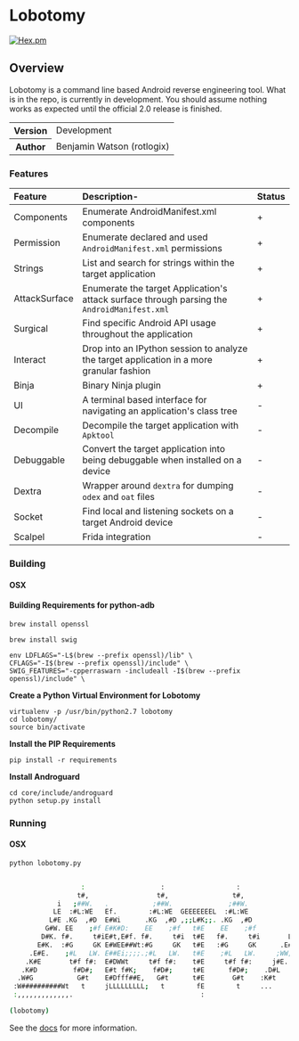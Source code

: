 # Lobotomy
[![Hex.pm](https://img.shields.io/hexpm/l/plug.svg)]()
## Overview
Lobotomy is a command line based Android reverse engineering tool.  What is in the repo, is currently in development.  You should assume nothing works as expected until the official 2.0 release is finished.

<table>
    <tr>
        <th>Version</th>
        <td>
          Development
        </td>
    </tr>
    <tr>
       <th>Author</th>
       <td>Benjamin Watson (rotlogix) </td>
    </tr>
</table>

### Features
    
|Feature|Description-|Status|
|:------|:-----------|:-----|
|Components|Enumerate AndroidManifest.xml components|+|
|Permission|Enumerate declared and used ```AndroidManifest.xml``` permissions|+|
|Strings   |List and search for strings within the target application|+|
|AttackSurface|Enumerate the target Application's attack surface through parsing the ```AndroidManifest.xml```|+|
|Surgical|Find specific Android API usage throughout the application|+|
|Interact|Drop into an IPython session to analyze the target application in a more granular fashion|+|
|Binja|Binary Ninja plugin|+|
|UI|A terminal based interface for navigating an application's class tree|-|
|Decompile|Decompile the target application with ```Apktool```|-|
|Debuggable|Convert the target application into being debuggable when installed on a device|-|
|Dextra|Wrapper around ```dextra``` for dumping ```odex``` and ```oat``` files|-|
|Socket|Find local and listening sockets on a target Android device|-|
|Scalpel|Frida integration|-|


### Building 
#### OSX
#### Building Requirements for python-adb
```
brew install openssl
```
```
brew install swig
```
```
env LDFLAGS="-L$(brew --prefix openssl)/lib" \
CFLAGS="-I$(brew --prefix openssl)/include" \
SWIG_FEATURES="-cpperraswarn -includeall -I$(brew --prefix openssl)/include" \
```

**Create a Python Virtual Environment for Lobotomy** 
```
virtualenv -p /usr/bin/python2.7 lobotomy
cd lobotomy/
source bin/activate
```
**Install the PIP Requirements** 
```
pip install -r requirements
```
**Install Androguard**
```
cd core/include/androguard
python setup.py install
```
### Running
#### OSX
```bash
python lobotomy.py


                  :                   :                  :
                 t#,                 t#,                t#,
            i   ;##W.   .           ;##W.              ;##W.
           LE  :#L:WE   Ef.        :#L:WE  GEEEEEEEL  :#L:WE             ..       : f.     ;WE.
          L#E .KG  ,#D  E#Wi      .KG  ,#D ,;;L#K;;. .KG  ,#D           ,W,     .Et E#,   i#G
         G#W. EE    ;#f E#K#D:    EE    ;#f   t#E    EE    ;#f         t##,    ,W#t E#t  f#f
        D#K. f#.     t#iE#t,E#f. f#.     t#i  t#E   f#.     t#i       L###,   j###t E#t G#i
       E#K.  :#G     GK E#WEE##Wt:#G     GK   t#E   :#G     GK      .E#j##,  G#fE#t E#jEW,
     .E#E.    ;#L   LW. E##Ei;;;;.;#L   LW.   t#E    ;#L   LW.     ;WW; ##,:K#i E#t E##E.
    .K#E       t#f f#:  E#DWWt     t#f f#:    t#E     t#f f#:     j#E.  ##f#W,  E#t E#G
   .K#D         f#D#;   E#t f#K;    f#D#;     t#E      f#D#;    .D#L    ###K:   E#t E#t
  .W#G           G#t    E#Dfff##E,   G#t      t#E       G#t    :K#t     ##D.    E#t E#t
 :W##########Wt   t     jLLLLLLLLL;   t        fE        t     ...      #G      ..  EE.
 :,,,,,,,,,,,,,.                                :                       j           t

(lobotomy)
```

See the [docs](https://github.com/rotlogix/lobotomy/tree/master/docs) for more information.
